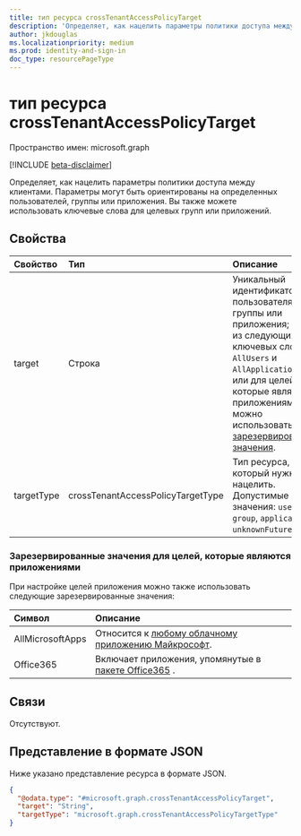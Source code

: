 ```yaml
---
title: тип ресурса crossTenantAccessPolicyTarget
description: 'Определяет, как нацелить параметры политики доступа между клиентами. Параметры могут быть ориентированы на определенных пользователей, группы или приложения.'
author: jkdouglas
ms.localizationpriority: medium
ms.prod: identity-and-sign-in
doc_type: resourcePageType
---
```


# <a name="crosstenantaccesspolicytarget-resource-type"></a>тип ресурса crossTenantAccessPolicyTarget

Пространство имен: microsoft.graph

[!INCLUDE [beta-disclaimer](../../includes/beta-disclaimer.md)]

Определяет, как нацелить параметры политики доступа между клиентами. Параметры могут быть ориентированы на определенных пользователей, группы или приложения. Вы также можете использовать ключевые слова для целевых групп или приложений.

## <a name="properties"></a>Свойства

|Свойство|Тип|Описание|
|:---|:---|:---|
| target | Строка | Уникальный идентификатор пользователя, группы или приложения; одно из следующих ключевых слов: `AllUsers` и `AllApplications`( или для целей, которые являются приложениями, можно использовать [зарезервированные значения](#reserved-values-for-targets-that-are-applications). |
| targetType | crossTenantAccessPolicyTargetType | Тип ресурса, на который нужно нацелить. Допустимые значения: `user`, `group`, `application`, `unknownFutureValue`. |

### <a name="reserved-values-for-targets-that-are-applications"></a>Зарезервированные значения для целей, которые являются приложениями

При настройке целей приложения можно также использовать следующие зарезервированные значения:

| Символ | Описание |
|:---|:---|
| AllMicrosoftApps | Относится к [любому облачному приложению Майкрософт](/azure/active-directory/conditional-access/concept-conditional-access-cloud-apps#microsoft-cloud-applications). |
| Office365 | Включает приложения, упомянутые в [пакете Office365](/azure/active-directory/conditional-access/concept-conditional-access-cloud-apps#office-365) . |

## <a name="relationships"></a>Связи

Отсутствуют.

## <a name="json-representation"></a>Представление в формате JSON

Ниже указано представление ресурса в формате JSON.
<!-- {
  "blockType": "resource",
  "@odata.type": "microsoft.graph.crossTenantAccessPolicyTarget"
}
-->

``` json
{
  "@odata.type": "#microsoft.graph.crossTenantAccessPolicyTarget",
  "target": "String",
  "targetType": "microsoft.graph.crossTenantAccessPolicyTargetType"
}
```
